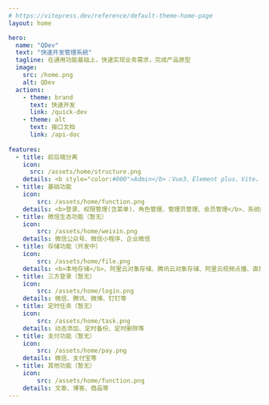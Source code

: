 ```yaml
---
# https://vitepress.dev/reference/default-theme-home-page
layout: home

hero:
  name: "QDev"
  text: "快速开发管理系統"
  tagline: 在通用功能基础上，快速实现业务需求，完成产品原型
  image:
    src: /home.png
    alt: QDev
  actions:
    - theme: brand
      text: 快速开发
      link: /quick-dev
    - theme: alt
      text: 接口文档
      link: /api-doc
    
features:
  - title: 前后端分离
    icon:
      src: /assets/home/structure.png
    details: <b style="color:#000">Admin</b>：Vue3、Element plus、Vite，<b style="color:#000">Web</b>(暂无)：Nuxt3、Element plus，<b style="color:#000">Serve</b>：Nestjs、TypeOrm，比较适合前端转全栈的开发者
  - title: 基础功能
    icon:
        src: /assets/home/function.png
    details: <b>登录、权限管理(含菜单)、角色管理、管理员管理、会员管理</b>、系统配置（开发中）
  - title: 微信生态功能（暂无）
    icon:
        src: /assets/home/weixin.png
    details: 微信公众号、微信小程序、企业微信
  - title: 存储功能（开发中）
    icon:
        src: /assets/home/file.png
    details: <b>本地存储</b>、阿里云对象存储、腾讯云对象存储、阿里云视频点播、直播
  - title: 三方登录（暂无）
    icon:
        src: /assets/home/login.png
    details: 微信、腾讯、微博、钉钉等
  - title: 定时任务（暂无）
    icon:
        src: /assets/home/task.png
    details: 动态添加、定时备份、定时删除等
  - title: 支付功能（暂无）
    icon:
        src: /assets/home/pay.png
    details: 微信、支付宝等
  - title: 其他功能（暂无）
    icon:
        src: /assets/home/function.png    
    details: 文章、博客、商品等
---
```



